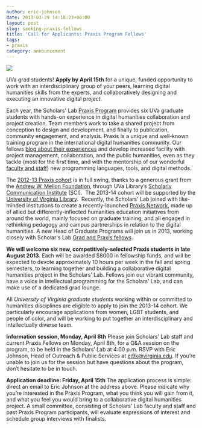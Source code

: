 ```yaml
---
author: eric-johnson
date: 2013-03-29 14:18:23+00:00
layout: post
slug: seeking-praxis-fellows
title: 'Call for Applicants: Praxis Program Fellows'
tags:
- praxis
category: announcement
---
```


![](http://static.scholarslab.org/images/praxis-program-logo.png)

UVa grad students! **Apply by April 15th** for a unique, funded opportunity to work with an interdisciplinary group of your peers, learning digital humanities skills from the experts, and collaboratively designing and executing an innovative digital project.

Each year, the Scholars' Lab [Praxis Program](http://praxis.scholarslab.org/) provides six UVa graduate students with hands-on experience in digital humanities collaboration and project creation. Team members work to take a shared project from conception to design and development, and finally to publication, community engagement, and analysis. Praxis is a unique and well-known training program in the international digital humanities community. Our fellows [blog about their experiences](https://scholarslab.org/category/praxis-program/) and develop increased facility with project management, collaboration, and the public humanities, even as they tackle (most for the first time, and with the mentorship of our wonderful [faculty and staff](https://scholarslab.org/people/)) new programming languages, tools, and digital methods.

The [2012-13 Praxis cohort](http://praxis.scholarslab.org/people.html) is in full swing, thanks to a generous grant from the [Andrew W. Mellon Foundation](http://mellon.org/), through UVa Library’s [Scholarly Communication Institute](http://uvasci.org/current-work/) (SCI).  The 2013-14 cohort will be supported by the [University of Virginia Library](http://library.virginia.edu/).  Recently, the Scholars' Lab joined with like-minded institutions to create a recently-launched [Praxis Network](http://praxis-network.org/), made up of allied but differently-inflected humanities education initiatives from around the world, mainly focused on graduate training, and all engaged in rethinking pedagogy and campus partnerships in relation to the digital humanities. A new Head of Graduate Programs will join us in 2013, working closely with Scholar's Lab [Grad and Praxis fellows](https://scholarslab.org/graduate-fellowships/).

**We will welcome six new, competitively-selected Praxis students in late August 2013**. Each will be awarded $8000 in fellowship funds, and will be expected to devote approximately 10 hours per week in the fall and spring semesters, to learning together and building a collaborative digital humanities project in the Scholars’ Lab. Fellows join our vibrant community, have a voice in intellectual programming for the Scholars’ Lab, and can make use of a dedicated grad lounge.

All _University of Virginia graduate students_ working within or committed to humanities disciplines are eligible to apply to join the 2013-14 cohort. We particularly encourage applications from women, LGBT students, and people of color, and will be working to put together an interdisciplinary and intellectually diverse team.

**Information session, Monday, April 8th**
Please join Scholars’ Lab staff and current Praxis Fellows on Monday, April 8th, for a Q&A session on the program, to be held in the Scholars’ Lab at 4:00 p.m. RSVP with Eric Johnson, Head of Outreach & Public Services at [ej9k@virginia.edu](mailto:ej9k@virginia.edu). If you’re unable to join us for the session but have questions about the program, don’t hesitate to be in touch.

**Application deadline: Friday, April 15th**
The application process is simple: direct an email to Eric Johnson at the address above. Please indicate why you’re interested in the Praxis Program, what you think you will gain from it, and what you feel you would bring to a collaborative digital humanities project. A small committee, consisting of Scholars’ Lab faculty and staff and past Praxis Program participants, will evaluate expressions of interest and schedule group interviews with finalists.
